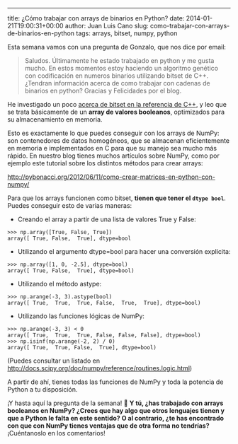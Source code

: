 ---
title: ¿Cómo trabajar con arrays de binarios en Python?
date: 2014-01-21T19:00:31+00:00
author: Juan Luis Cano
slug: como-trabajar-con-arrays-de-binarios-en-python
tags: arrays, bitset, numpy, python

Esta semana vamos con una pregunta de Gonzalo, que nos dice por email:

> Saludos. Últimamente he estado trabajado en python y me gusta mucho. En estos momentos estoy haciendo un algoritmo genético con codificación en numeros binarios utilizando bitset de C++. ¿Tendran información acerca de como trabajar con cadenas de binarios en python? Gracias y Felicidades por el blog.

He investigado un poco [acerca de bitset en la referencia de C++](http://www.cplusplus.com/reference/bitset/bitset/), y leo que se trata básicamente de un **array de valores booleanos**, optimizados para su almacenamiento en memoria.

<!--more-->

Esto es exactamente lo que puedes conseguir con los arrays de NumPy: son contenedores de datos homogéneos, que se almacenan eficientemente en memoria e implementados en C para que su manejo sea mucho más rápido. En nuestro blog tienes muchos artículos sobre NumPy, como por ejemplo este tutorial sobre los distintos métodos para crear arrays:

<http://pybonacci.org/2012/06/11/como-crear-matrices-en-python-con-numpy/>

Para que los arrays funcionen como bitset, **tienen que tener el `dtype bool`**. Puedes conseguir esto de varias maneras:

  * Creando el array a partir de una lista de valores True y False:

<pre><code class="language-python">&gt;&gt;&gt; np.array([True, False, True])
array([ True, False,  True], dtype=bool</code></pre>

  * Utilizando el argumento dtype=bool para hacer una conversión explícita:

<pre><code class="language-python">&gt;&gt;&gt; np.array([1, 0, -2.5], dtype=bool)
array([ True, False,  True], dtype=bool)</code></pre>

  * Utilizando el método astype:

<pre><code class="language-python">&gt;&gt;&gt; np.arange(-3, 3).astype(bool)
array([ True,  True,  True, False,  True,  True], dtype=bool)</code></pre>

  * Utilizando las funciones lógicas de NumPy:

<pre><code class="language-python">&gt;&gt;&gt; np.arange(-3, 3) &lt; 0
array([ True,  True,  True, False, False, False], dtype=bool)
&gt;&gt;&gt; np.isinf(np.arange(-2, 2) / 0)
array([ True,  True, False,  True], dtype=bool)</code></pre>

(Puedes consultar un listado en <http://docs.scipy.org/doc/numpy/reference/routines.logic.html>)

A partir de ahí, tienes todas las funciones de NumPy y toda la potencia de Python a tu disposición.

¡Y hasta aquí la pregunta de la semana! 🙂 **Y tú, ¿has trabajado con arrays booleanos en NumPy? ¿Crees que hay algo que otros lenguajes tienen y que a Python le falta en este sentido? O al contrario, ¿te has encontrado con que con NumPy tienes ventajas que de otra forma no tendrías?** ¡Cuéntanoslo en los comentarios!